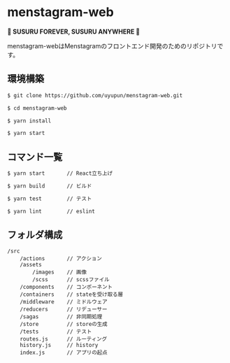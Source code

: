 # menstagram-web

**🍜 SUSURU FOREVER, SUSURU ANYWHERE 🍜**

menstagram-webはMenstagramのフロントエンド開発のためのリポジトリです。

## 環境構築

```bash
$ git clone https://github.com/uyupun/menstagram-web.git

$ cd menstagram-web

$ yarn install

$ yarn start
```

## コマンド一覧

```bash
$ yarn start       // React立ち上げ

$ yarn build       // ビルド

$ yarn test        // テスト

$ yarn lint        // eslint
```


## フォルダ構成

```text
/src
    /actions       // アクション
    /assets
        /images    // 画像
        /scss      // scssファイル
    /components    // コンポーネント
    /containers    // stateを受け取る層
    /middleware    // ミドルウェア
    /reducers      // リデューサー
    /sagas         // 非同期処理
    /store         // storeの生成
    /tests         // テスト
    routes.js      // ルーティング
    history.js     // history
    index.js       // アプリの起点
```
